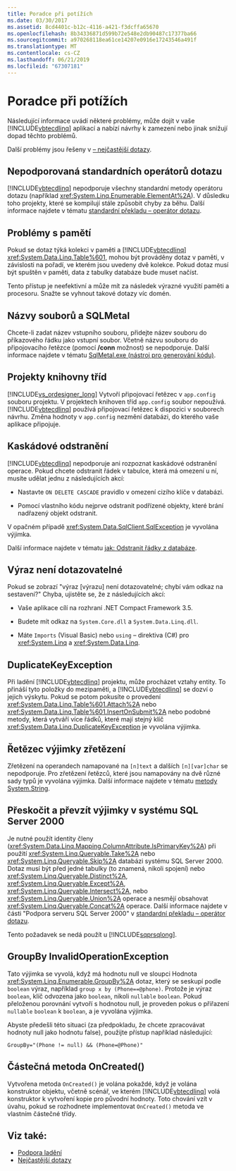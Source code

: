 ```yaml
---
title: Poradce při potížích
ms.date: 03/30/2017
ms.assetid: 8cd4401c-b12c-4116-a421-f3dcffa65670
ms.openlocfilehash: 8b34336871d599b72e548e2db90487c17377ba66
ms.sourcegitcommit: a970268118ea61ce14207e0916e17243546a491f
ms.translationtype: MT
ms.contentlocale: cs-CZ
ms.lasthandoff: 06/21/2019
ms.locfileid: "67307181"
---
```

# <a name="troubleshooting"></a>Poradce při potížích
Následující informace uvádí některé problémy, může dojít v vaše [!INCLUDE[vbtecdlinq](../../../../../../includes/vbtecdlinq-md.md)] aplikací a nabízí návrhy k zamezení nebo jinak snižují dopad těchto problémů.  
  
 Další problémy jsou řešeny v [– nejčastější dotazy](../../../../../../docs/framework/data/adonet/sql/linq/frequently-asked-questions.md).  
  
## <a name="unsupported-standard-query-operators"></a>Nepodporovaná standardních operátorů dotazu  
 [!INCLUDE[vbtecdlinq](../../../../../../includes/vbtecdlinq-md.md)] nepodporuje všechny standardní metody operátoru dotazu (například <xref:System.Linq.Enumerable.ElementAt%2A>). V důsledku toho projekty, které se kompilují stále způsobit chyby za běhu. Další informace najdete v tématu [standardní překladu – operátor dotazu](../../../../../../docs/framework/data/adonet/sql/linq/standard-query-operator-translation.md).  
  
## <a name="memory-issues"></a>Problémy s pamětí  
 Pokud se dotaz týká kolekci v paměti a [!INCLUDE[vbtecdlinq](../../../../../../includes/vbtecdlinq-md.md)] <xref:System.Data.Linq.Table%601>, mohou být prováděny dotaz v paměti, v závislosti na pořadí, ve kterém jsou uvedeny dvě kolekce. Pokud dotaz musí být spuštěn v paměti, data z tabulky databáze bude muset načíst.  
  
 Tento přístup je neefektivní a může mít za následek výrazné využití paměti a procesoru. Snažte se vyhnout takové dotazy víc domén.  
  
## <a name="file-names-and-sqlmetal"></a>Názvy souborů a SQLMetal  
 Chcete-li zadat název vstupního souboru, přidejte název souboru do příkazového řádku jako vstupní soubor. Včetně názvu souboru do připojovacího řetězce (pomocí **/conn** možnost) se nepodporuje. Další informace najdete v tématu [SqlMetal.exe (nástroj pro generování kódu)](../../../../../../docs/framework/tools/sqlmetal-exe-code-generation-tool.md).  
  
## <a name="class-library-projects"></a>Projekty knihovny tříd  
 [!INCLUDE[vs_ordesigner_long](../../../../../../includes/vs-ordesigner-long-md.md)] Vytvoří připojovací řetězec v `app.config` souboru projektu. V projektech knihoven tříd `app.config` soubor nepoužívá. [!INCLUDE[vbtecdlinq](../../../../../../includes/vbtecdlinq-md.md)] používá připojovací řetězec k dispozici v souborech návrhu. Změna hodnoty v `app.config` nezmění databázi, do kterého vaše aplikace připojuje.  
  
## <a name="cascade-delete"></a>Kaskádové odstranění  
 [!INCLUDE[vbtecdlinq](../../../../../../includes/vbtecdlinq-md.md)] nepodporuje ani rozpoznat kaskádové odstranění operace. Pokud chcete odstranit řádek v tabulce, která má omezení u ní, musíte udělat jednu z následujících akcí:  
  
- Nastavte `ON DELETE CASCADE` pravidlo v omezení cizího klíče v databázi.  
  
- Pomocí vlastního kódu nejprve odstranit podřízené objekty, které brání nadřazený objekt odstranit.  
  
 V opačném případě <xref:System.Data.SqlClient.SqlException> je vyvolána výjimka.  
  
 Další informace najdete v tématu [jak: Odstranit řádky z databáze](../../../../../../docs/framework/data/adonet/sql/linq/how-to-delete-rows-from-the-database.md).  
  
## <a name="expression-not-queryable"></a>Výraz není dotazovatelné  
 Pokud se zobrazí "výraz [výrazu] není dotazovatelné; chybí vám odkaz na sestavení?" Chyba, ujistěte se, že z následujících akcí:  
  
- Vaše aplikace cílí na rozhraní .NET Compact Framework 3.5.  
  
- Budete mít odkaz na `System.Core.dll` a `System.Data.Linq.dll`.  
  
- Máte `Imports` (Visual Basic) nebo `using` – direktiva (C#) pro <xref:System.Linq> a <xref:System.Data.Linq>.  
  
## <a name="duplicatekeyexception"></a>DuplicateKeyException  
 Při ladění [!INCLUDE[vbtecdlinq](../../../../../../includes/vbtecdlinq-md.md)] projektu, může procházet vztahy entity. To přináší tyto položky do mezipaměti, a [!INCLUDE[vbtecdlinq](../../../../../../includes/vbtecdlinq-md.md)] se dozví o jejich výskytu. Pokud se potom pokusíte o provedení <xref:System.Data.Linq.Table%601.Attach%2A> nebo <xref:System.Data.Linq.Table%601.InsertOnSubmit%2A> nebo podobné metody, která vytváří více řádků, které mají stejný klíč <xref:System.Data.Linq.DuplicateKeyException> je vyvolána výjimka.  
  
## <a name="string-concatenation-exceptions"></a>Řetězec výjimky zřetězení  
 Zřetězení na operandech namapované na `[n]text` a dalších `[n][var]char` se nepodporuje. Pro zřetězení řetězců, které jsou namapovány na dvě různé sady typů je vyvolána výjimka. Další informace najdete v tématu [metody System.String](../../../../../../docs/framework/data/adonet/sql/linq/system-string-methods.md).  
  
## <a name="skip-and-take-exceptions-in-sql-server-2000"></a>Přeskočit a převzít výjimky v systému SQL Server 2000  
 Je nutné použít identity členy (<xref:System.Data.Linq.Mapping.ColumnAttribute.IsPrimaryKey%2A>) při použití <xref:System.Linq.Queryable.Take%2A> nebo <xref:System.Linq.Queryable.Skip%2A> databázi systému SQL Server 2000. Dotaz musí být před jedné tabulky (to znamená, nikoli spojení) nebo <xref:System.Linq.Queryable.Distinct%2A>, <xref:System.Linq.Queryable.Except%2A>, <xref:System.Linq.Queryable.Intersect%2A>, nebo <xref:System.Linq.Queryable.Union%2A> operace a nesmějí obsahovat <xref:System.Linq.Queryable.Concat%2A> operace. Další informace najdete v části "Podpora serveru SQL Server 2000" v [standardní překladu – operátor dotazu](../../../../../../docs/framework/data/adonet/sql/linq/standard-query-operator-translation.md).  
  
 Tento požadavek se nedá použít u [!INCLUDE[sqprsqlong](../../../../../../includes/sqprsqlong-md.md)].  
  
## <a name="groupby-invalidoperationexception"></a>GroupBy InvalidOperationException  
 Tato výjimka se vyvolá, když má hodnotu null ve sloupci Hodnota <xref:System.Linq.Enumerable.GroupBy%2A> dotaz, který se seskupí podle `boolean` výraz, například `group x by (Phone==@phone)`. Protože je výraz `boolean`, klíč odvozena jako `boolean`, nikoli `nullable` `boolean`. Pokud přeloženou porovnání vytvoří s hodnotou null, je proveden pokus o přiřazení `nullable` `boolean` k `boolean`, a je vyvolána výjimka.  
  
 Abyste předešli této situaci (za předpokladu, že chcete zpracovávat hodnoty null jako hodnotu false), použijte přístup například následující:  
  
 `GroupBy="(Phone != null) && (Phone=@Phone)"`  
  
## <a name="oncreated-partial-method"></a>Částečná metoda OnCreated()  
 Vytvořena metoda `OnCreated()` je volána pokaždé, když je volána konstruktor objektu, včetně scénář, ve kterém [!INCLUDE[vbtecdlinq](../../../../../../includes/vbtecdlinq-md.md)] volá konstruktor k vytvoření kopie pro původní hodnoty. Toto chování vzít v úvahu, pokud se rozhodnete implementovat `OnCreated()` metoda ve vlastním částečné třídy.  
  
## <a name="see-also"></a>Viz také:

- [Podpora ladění](../../../../../../docs/framework/data/adonet/sql/linq/debugging-support.md)
- [Nejčastější dotazy](../../../../../../docs/framework/data/adonet/sql/linq/frequently-asked-questions.md)
